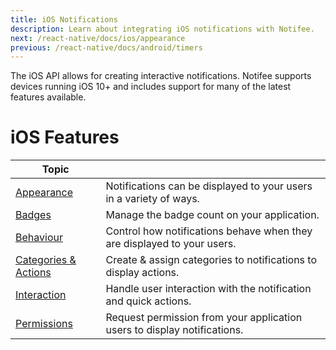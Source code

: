 ```yaml
---
title: iOS Notifications
description: Learn about integrating iOS notifications with Notifee.
next: /react-native/docs/ios/appearance
previous: /react-native/docs/android/timers
---
```


The iOS API allows for creating interactive notifications. Notifee supports devices running iOS 10+ and
includes support for many of the latest features available.

# iOS Features

| Topic                                                             |                                                                          |
| ----------------------------------------------------------------- | ------------------------------------------------------------------------ |
| [Appearance](/react-native/docs/ios/appearance)                   | Notifications can be displayed to your users in a variety of ways.       |
| [Badges](/react-native/docs/ios/badges)                           | Manage the badge count on your application.                              |
| [Behaviour](/react-native/docs/ios/behaviour)                     | Control how notifications behave when they are displayed to your users.  |
| [Categories & Actions](/react-native/docs/ios/categories-actions) | Create & assign categories to notifications to display actions.          |
| [Interaction](/react-native/docs/ios/interaction)                 | Handle user interaction with the notification and quick actions.         |
| [Permissions](/react-native/docs/ios/permissions)                 | Request permission from your application users to display notifications. |

